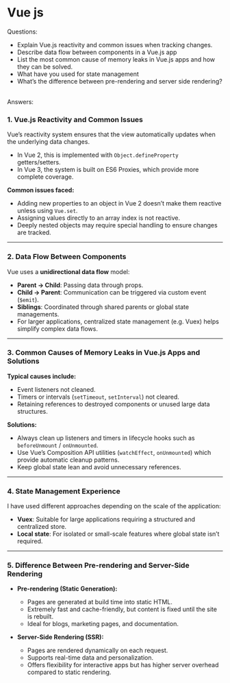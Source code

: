 # Vue js

Questions:
- Explain Vue.js reactivity and common issues when tracking changes.
- Describe data flow between components in a Vue.js app
- List the most common cause of memory leaks in Vue.js apps and how they can be solved.
- What have you used for state management
- What’s the difference between pre-rendering and server side rendering?

<br>
Answers:

### 1. Vue.js Reactivity and Common Issues
Vue’s reactivity system ensures that the view automatically updates when the underlying data changes.  
- In Vue 2, this is implemented with `Object.defineProperty` getters/setters.  
- In Vue 3, the system is built on ES6 Proxies, which provide more complete coverage.  

**Common issues faced:**  
- Adding new properties to an object in Vue 2 doesn’t make them reactive unless using `Vue.set`.  
- Assigning values directly to an array index is not reactive.  
- Deeply nested objects may require special handling to ensure changes are tracked.  

---

### 2. Data Flow Between Components
Vue uses a **unidirectional data flow** model:  
- **Parent → Child**: Passing data through props. 
- **Child → Parent**: Communication can be triggered via custom event (`$emit`).  
- **Siblings**: Coordinated through shared parents or global state managements.  
- For larger applications, centralized state management (e.g. Vuex) helps simplify complex data flows.  

---

### 3. Common Causes of Memory Leaks in Vue.js Apps and Solutions
**Typical causes include:**  
- Event listeners not cleaned.  
- Timers or intervals (`setTimeout`, `setInterval`) not cleared.  
- Retaining references to destroyed components or unused large data structures.  

**Solutions:**  
- Always clean up listeners and timers in lifecycle hooks such as `beforeUnmount` / `onUnmounted`.  
- Use Vue’s Composition API utilities (`watchEffect`, `onUnmounted`) which provide automatic cleanup patterns.  
- Keep global state lean and avoid unnecessary references.  

---

### 4. State Management Experience
I have used different approaches depending on the scale of the application:  
- **Vuex**: Suitable for large applications requiring a structured and centralized store.  
- **Local state**: For isolated or small-scale features where global state isn’t required.  

---

### 5. Difference Between Pre-rendering and Server-Side Rendering
- **Pre-rendering (Static Generation):**  
  - Pages are generated at build time into static HTML.  
  - Extremely fast and cache-friendly, but content is fixed until the site is rebuilt.  
  - Ideal for blogs, marketing pages, and documentation.  

- **Server-Side Rendering (SSR):**  
  - Pages are rendered dynamically on each request.  
  - Supports real-time data and personalization.  
  - Offers flexibility for interactive apps but has higher server overhead compared to static rendering.  
